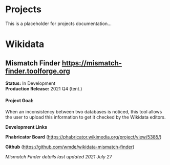 # Projects

This is a placeholder for projects documentation...

# Wikidata

## **Mismatch Finder** https://mismatch-finder.toolforge.org

**Status:**    In Development       
**Production Release:**  2021 Q4 (tent.)  

#### **Project Goal:**

When an inconsistency between two databases is noticed, this tool allows the user to upload this information to get it checked by the Wikidata editors. 
    

**Development Links**

**Phabricator Board** (https://phabricator.wikimedia.org/project/view/5385/)

**Github** (https://github.com/wmde/wikidata-mismatch-finder) 


_Mismatch Finder details last updated 2021 July 27_
